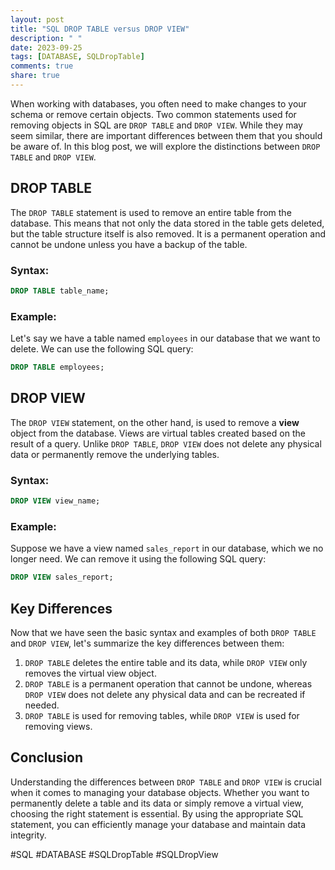 ```yaml
---
layout: post
title: "SQL DROP TABLE versus DROP VIEW"
description: " "
date: 2023-09-25
tags: [DATABASE, SQLDropTable]
comments: true
share: true
---
```


When working with databases, you often need to make changes to your schema or remove certain objects. Two common statements used for removing objects in SQL are `DROP TABLE` and `DROP VIEW`. While they may seem similar, there are important differences between them that you should be aware of. In this blog post, we will explore the distinctions between `DROP TABLE` and `DROP VIEW`.

## DROP TABLE

The `DROP TABLE` statement is used to remove an entire table from the database. This means that not only the data stored in the table gets deleted, but the table structure itself is also removed. It is a permanent operation and cannot be undone unless you have a backup of the table.

### Syntax:

```sql
DROP TABLE table_name;
```

### Example:

Let's say we have a table named `employees` in our database that we want to delete. We can use the following SQL query:

```sql
DROP TABLE employees;
```

## DROP VIEW

The `DROP VIEW` statement, on the other hand, is used to remove a **view** object from the database. Views are virtual tables created based on the result of a query. Unlike `DROP TABLE`, `DROP VIEW` does not delete any physical data or permanently remove the underlying tables.

### Syntax:

```sql
DROP VIEW view_name;
```

### Example:

Suppose we have a view named `sales_report` in our database, which we no longer need. We can remove it using the following SQL query:

```sql
DROP VIEW sales_report;
```

## Key Differences

Now that we have seen the basic syntax and examples of both `DROP TABLE` and `DROP VIEW`, let's summarize the key differences between them:

1. `DROP TABLE` deletes the entire table and its data, while `DROP VIEW` only removes the virtual view object.
2. `DROP TABLE` is a permanent operation that cannot be undone, whereas `DROP VIEW` does not delete any physical data and can be recreated if needed.
3. `DROP TABLE` is used for removing tables, while `DROP VIEW` is used for removing views.

## Conclusion

Understanding the differences between `DROP TABLE` and `DROP VIEW` is crucial when it comes to managing your database objects. Whether you want to permanently delete a table and its data or simply remove a virtual view, choosing the right statement is essential. By using the appropriate SQL statement, you can efficiently manage your database and maintain data integrity.

#SQL #DATABASE #SQLDropTable #SQLDropView